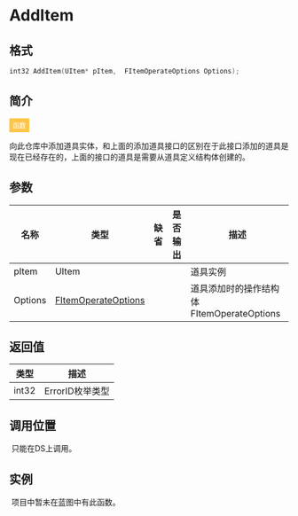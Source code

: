 # AddItem

## 格式

```C++
int32 AddItem(UItem* pItem,  FItemOperateOptions Options);
```

## 简介

<span style="padding: 4px 6px; font-size: 12px; display: inline-block; color: #FFFFFF; background: #FFC547;">函数</span>

​	向此仓库中添加道具实体，和上面的添加道具接口的区别在于此接口添加的道具是现在已经存在的，上面的接口的道具是需要从道具定义结构体创建的。

## 参数

| 名称    | 类型                                                         | 缺省 | 是否输出 | 描述                                      |
| ------- | ------------------------------------------------------------ | ---- | -------- | ----------------------------------------- |
| pItem   | UItem                                                        |      |          | 道具实例                                  |
| Options | [FItemOperateOptions](..\\..\\Struct\\FItemOperateOptions.html) |      |          | 道具添加时的操作结构体FItemOperateOptions |

## 返回值

| 类型  | 描述            |
| ----- | --------------- |
| int32 | ErrorID枚举类型 |

## 调用位置

​	只能在DS上调用。

## 实例

​	项目中暂未在蓝图中有此函数。
